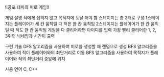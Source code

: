 !!공포 테마의 미로 게임!!


게임 설명
적에게 잡히지 않고 목적지에 도달 해야 함
스테이지는 총 2개로 구성
1스테이지는 플레이어가 세 칸 움직일 때 적은 한 칸 움직임
2스테이지는 플레이어가 한 칸 움직일 때 적도 한 칸 움직임
게임을 다 클리어하면 아이디를 입력
가장 빨리 클리어한 1, 2, 3위의 닉네임과 시간이 출력


구현 기술
DFS 알고리즘을 사용하여 미로를 생성할 때 랜덤으로 생성
BFS 알고리즘을 사용하여 적이 플레이어와의 최단거리로 이동
BFS 알고리즘을 사용하여 목적지가 플레이어와 적의 최단거리 중앙에 위치

사용 언어
C, C++
